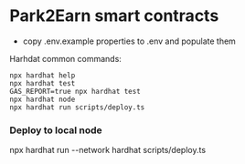 # Park2Earn smart contracts

- copy .env.example properties to .env and populate them

Harhdat common commands:

```shell
npx hardhat help
npx hardhat test
GAS_REPORT=true npx hardhat test
npx hardhat node
npx hardhat run scripts/deploy.ts
```

### Deploy to local node

npx hardhat run --network hardhat scripts/deploy.ts

